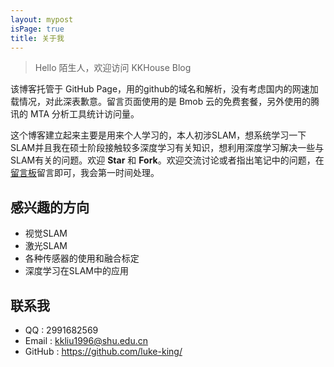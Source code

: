 ```yaml
---
layout: mypost
isPage: true
title: 关于我
---
```


> Hello 陌生人，欢迎访问 KKHouse Blog

该博客托管于 GitHub Page，用的github的域名和解析，没有考虑国内的网速加载情况，对此深表歉意。留言页面使用的是 Bmob 云的免费套餐，另外使用的腾讯的 MTA 分析工具统计访问量。

这个博客建立起来主要是用来个人学习的，本人初涉SLAM，想系统学习一下SLAM并且我在硕士阶段接触较多深度学习有关知识，想利用深度学习解决一些与SLAM有关的问题。欢迎 **Star** 和 **Fork**。欢迎交流讨论或者指出笔记中的问题，在[留言板](chat.html)留言即可，我会第一时间处理。

## 感兴趣的方向

- 视觉SLAM
- 激光SLAM
- 各种传感器的使用和融合标定
- 深度学习在SLAM中的应用

## 联系我

- QQ : 2991682569
- Email : kkliu1996@shu.edu.cn
- GitHub : https://github.com/luke-king/
